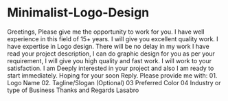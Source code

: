 # Minimalist-Logo-Design
Greetings, Please give me the opportunity to work for you. I have well experience in this field of 15+ years. I will give you excellent quality work. I have expertise in Logo design. There will be no delay in my work I have read your project description, I can do graphic design for you as per your requirement, I will give you high quality and fast work. I will work to your satisfaction. I am Deeply interested in your project and also I am ready to start immediately. Hoping for your soon Reply. Please provide me with:  01. Logo Name  02. Tagline/Slogan (Optional)  03 Preferred Color  04 Industry or type of Business  Thanks and Regards Lasabro
